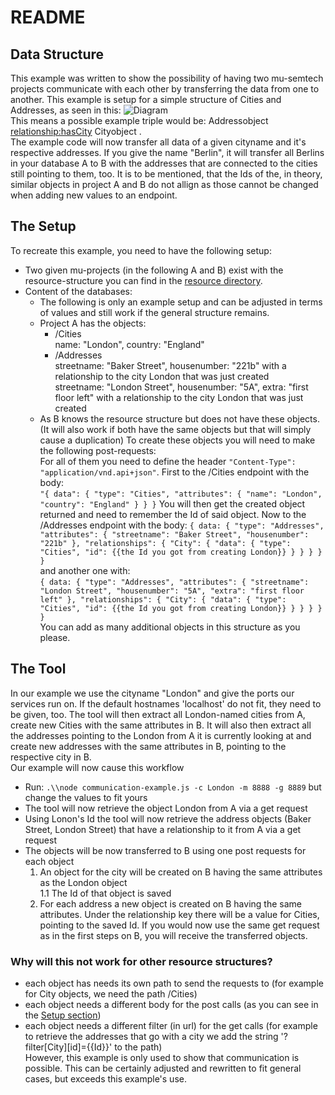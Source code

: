 # README
## Data Structure
This example was written to show the possibility of having two mu-semtech projects communicate with each other by transferring the data from one to another. This example is setup for a simple structure of Cities and Addresses, as seen in this:
![Diagram](http://www.plantuml.com/plantuml/png/JSv12W8n30NGVK_HfIxc0Yvan2DuWZZzE8Lf2aag5l7kbj7gx4BoyfDHZSHAMjoqaAe_Hwl-wIucaM-UAQ7NKoviKjthAqyX25J_M4q0swxCkIYuf2kaj_0mePQntXcElvI3dqc7H5pzBl8TejYxFcnkzH-K6Mu4X_Rq6m00)  
This means a possible example triple would be: 
Addressobject <relationship:hasCity> Cityobject .  
The example code will now transfer all data of a given cityname and it's respective addresses. If you give the name "Berlin", it will transfer all Berlins in your database A to B with the addresses that are connected to the cities still pointing to them, too. It is to be mentioned, that the Ids of the, in theory, similar objects in project A and B do not allign as those cannot be changed when adding new values to an endpoint.

## The Setup
To recreate this example, you need to have the following setup:  
- Two given mu-projects (in the following A and B) exist with the resource-structure you can find in the [resource directory](https://github.com/Informatievlaanderen/OSLO-SpecificationGenerator/tree/multilingual/communication-example/resources).  
- Content of the databases:
    - The following is only an example setup and can be adjusted in terms of values and still work if the general structure remains.
    - Project A has the objects:  
        - /Cities  
            name: "London", country: "England"  
        - /Addresses  
            streetname: "Baker Street", housenumber: "221b" with a relationship to the city London that was just created   
            streetname: "London Street", housenumber: "5A", extra: "first floor left" with a relationship to the city London that was just created   
    - As B knows the resource structure but does not have these objects. (It will also work if both have the same objects but that will simply cause a duplication) 
To create these objects you will need to make the following post-requests:  
For all of them you need to define the header ``"Content-Type": "application/vnd.api+json"``.
First to the /Cities endpoint with the body:  
``"{
    data": {
            "type": "Cities",
            "attributes": {
                "name": "London",
                "country": "England"
            }
        }
    }``
You will then get the created object returned and need to remember the Id of said object.
Now to the /Addresses endpoint with the body:
``{
    data: {
                "type": "Addresses",
                "attributes": {
                    "streetname": "Baker Street",
                    "housenumber": "221b"
                },
                "relationships": {
                    "City": {
                        "data": {
                            "type": "Cities",
                            "id": {{the Id you got from creating London}}
                        }
                    }
                }
            }
}``  
and another one with:  
``{
    data: {
                "type": "Addresses",
                "attributes": {
                    "streetname": "London Street",
                    "housenumber": "5A",
                    "extra": "first floor left"
                },
                "relationships": {
                    "City": {
                        "data": {
                            "type": "Cities",
                            "id": {{the Id you got from creating London}}
                        }
                    }
                }
            }
}``  
You can add as many additional objects in this structure as you please.

## The Tool
In our example we use the cityname "London" and give the ports our services run on. If the default hostnames 'localhost' do not fit, they need to be given, too. The tool will then extract all London-named cities from A, create new Cities with the same attributes in B. It will also then extract all the addresses pointing to the London from A it is currently looking at and create new addresses with the same attributes in B, pointing to the respective city in B.  
Our example will now cause this workflow
- Run: ``.\\node communication-example.js -c London -m 8888 -g 8889`` but change the values to fit yours
- The tool will now retrieve the object London from A via a get request
- Using Lonon's Id the tool will now retrieve the address objects (Baker Street, London Street) that have a relationship to it from A via a get request
- The objects will be now transferred to B using one post requests for each object
    1. An object for the city will be created on B having the same attributes as the London object  
        1.1 The Id of that object is saved
    2. For each address a new object is created on B having the same attributes. Under the relationship key there will be a value for Cities, pointing to the saved Id. 
If you would now use the same get request as in the first steps on B, you will receive the transferred objects.

### Why will this not work for other resource structures?  
- each object has needs its own path to send the requests to (for example for City objects, we need the path /Cities)
- each object needs a different body for the post calls (as you can see in the [Setup section]())
- each object needs a different filter (in url) for the get calls (for example to retrieve the addresses that go with a city we add the string '?filter[City][id]={{Id}}' to the path)  
However, this example is only used to show that communication is possible. This can be certainly adjusted and rewritten to fit general cases, but exceeds this example's use.